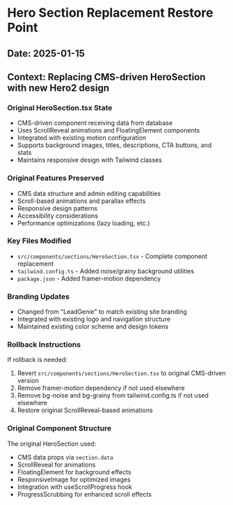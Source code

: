 # Hero Section Replacement Restore Point

## Date: 2025-01-15
## Context: Replacing CMS-driven HeroSection with new Hero2 design

### Original HeroSection.tsx State
- CMS-driven component receiving data from database
- Uses ScrollReveal animations and FloatingElement components  
- Integrated with existing motion configuration
- Supports background images, titles, descriptions, CTA buttons, and stats
- Maintains responsive design with Tailwind classes

### Original Features Preserved
- CMS data structure and admin editing capabilities
- Scroll-based animations and parallax effects
- Responsive design patterns
- Accessibility considerations
- Performance optimizations (lazy loading, etc.)

### Key Files Modified
- `src/components/sections/HeroSection.tsx` - Complete component replacement
- `tailwind.config.ts` - Added noise/grainy background utilities
- `package.json` - Added framer-motion dependency

### Branding Updates
- Changed from "LeadGenie" to match existing site branding
- Integrated with existing logo and navigation structure
- Maintained existing color scheme and design tokens

### Rollback Instructions
If rollback is needed:
1. Revert `src/components/sections/HeroSection.tsx` to original CMS-driven version
2. Remove framer-motion dependency if not used elsewhere
3. Remove bg-noise and bg-grainy from tailwind.config.ts if not used elsewhere
4. Restore original ScrollReveal-based animations

### Original Component Structure
The original HeroSection used:
- CMS data props via `section.data`
- ScrollReveal for animations
- FloatingElement for background effects
- ResponsiveImage for optimized images
- Integration with useScrollProgress hook
- ProgressScrubbing for enhanced scroll effects